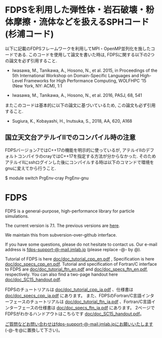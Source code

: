# FDPSを利用した弾性体・岩石破壊・粉体摩擦・流体などを扱えるSPHコード (杉浦コード)

以下に記載のFDPSフレームワークを利用してMPI・OpenMP並列化を施したコードである. このコードを使用して論文を書いた時は, FDPSに関する以下の2つの論文を必ず引用すること.

- Iwasawa, M., Tanikawa, A., Hosono, N., et al. 2015, in Proceedings of the 5th International Workshop on Domain-Specific Languages and High-Level Frameworks for High Performance Computing, WOLFHPC ’15 (New York, NY: ACM), 1:1

- Iwasawa, M., Tanikawa, A., Hosono, N., et al. 2016, PASJ, 68, 541

またこのコードは基本的に以下の論文に基づいているため, この論文も必ず引用すること.

- Sugiura, K., Kobayashi, H., Inutsuka, S., 2018, AA, 620, A168

## 国立天文台アテルイIIでのコンパイル時の注意

FDPSバージョン7ではC++17の機能を明示的に使っているが, アテルイIIのデフォルトコンパイラのcrayではC++17を指定する方法が分からなかった. そのためアテルイIIにsshログインした後にコンパイルする時は以下のコマンドで環境をgnuに変えてから行うこと.

$ module switch PrgEnv-cray PrgEnv-gnu

# FDPS

FDPS is a general-purpose, high-performance library for particle simulations.

The current version is 7.1. The previous versions are [here](https://github.com/FDPS/FDPS/releases).

We maintain this from subversion-over-github interface.

If you have some questions, please do not hesitate to contact us. Our
e-mail address is fdps-support-@-mail.jmlab.jp (please replace -@- by @).

Tutorial of FDPS is here
[doc/doc_tutorial_cpp_en.pdf](https://github.com/FDPS/FDPS/blob/master/doc/doc_tutorial_cpp_en.pdf?raw=true)
, Specification is here
[doc/doc_specs_cpp_en.pdf](https://github.com/FDPS/FDPS/blob/master/doc/doc_specs_cpp_en.pdf?raw=true).
Tutorial and specification of Fortran/C interface to FDPS are
[doc/doc_tutorial_ftn_en.pdf](https://github.com/FDPS/FDPS/blob/master/doc/doc_tutorial_ftn_en.pdf?raw=true)
and
[doc/doc_specs_ftn_en.pdf](https://github.com/FDPS/FDPS/blob/master/doc/doc_specs_ftn_en.pdf?raw=true),
respectively.
You can also find a two-page handout here
[doc/doc_SC15_handout.pdf](https://github.com/FDPS/FDPS/blob/master/doc/doc_SC15_handout.pdf?raw=true).


FDPSのチュートリアルは
[doc/doc_tutorial_cpp_ja.pdf](https://github.com/FDPS/FDPS/blob/master/doc/doc_tutorial_cpp_ja.pdf?raw=true)
、仕様書は
[doc/doc_specs_cpp_ja.pdf](https://github.com/FDPS/FDPS/blob/master/doc/doc_specs_cpp_ja.pdf?raw=true)
にあります。
また、FDPSのFortran/C言語インターフェースのチュートリアルは
[doc/doc_tutorial_ftn_ja.pdf](https://github.com/FDPS/FDPS/blob/master/doc/doc_tutorial_ftn_ja.pdf?raw=true)
、Fortran/C言語インターフェースの仕様書は
[doc/doc_specs_ftn_ja.pdf](https://github.com/FDPS/FDPS/blob/master/doc/doc_specs_ftn_ja.pdf?raw=true)
にあります。
2ページでFDPSがわかるハンドアウトはこちらです
[doc/doc_SC15_handout.pdf](https://github.com/FDPS/FDPS/blob/master/doc/doc_SC15_handout.pdf?raw=true)。

ご質問などお問い合わせはfdps-support-@-mail.jmlab.jpにお願いいたします (-@-を@に置換して下さい)。
